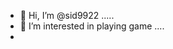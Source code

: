 - 👋 Hi, I’m @sid9922 .....
- 👀 I’m interested in playing game ....
- 

<!---
sid9922/sid9922 is a ✨ special ✨ repository because its `README.md` (this file) appears on your GitHub profile.
You can click the Preview link to take a look at your changes.
--->
